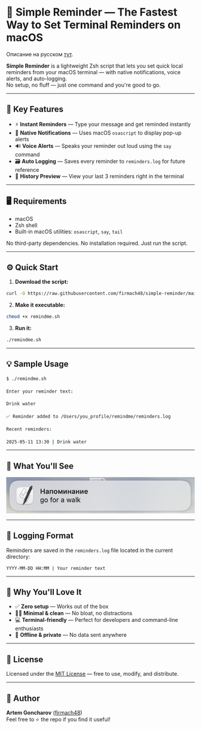 # 📝 Simple Reminder — The Fastest Way to Set Terminal Reminders on macOS
Описание на русском [тут](./README_ru.md). 

**Simple Reminder** is a lightweight Zsh script that lets you set quick local reminders from your macOS terminal — with native notifications, voice alerts, and auto-logging.  
No setup, no fluff — just one command and you're good to go.

---

## 🚀 Key Features

- ⚡ **Instant Reminders** — Type your message and get reminded instantly  
- 🔔 **Native Notifications** — Uses macOS `osascript` to display pop-up alerts  
- 🔊 **Voice Alerts** — Speaks your reminder out loud using the `say` command  
- 🗃 **Auto Logging** — Saves every reminder to `reminders.log` for future reference  
- 🧾 **History Preview** — View your last 3 reminders right in the terminal  

---

## 🖥 Requirements

- macOS  
- Zsh shell  
- Built-in macOS utilities: `osascript`, `say`, `tail`  

No third-party dependencies. No installation required. Just run the script.

---

## ⚙️ Quick Start

1. **Download the script:**
```bash
curl -O https://raw.githubusercontent.com/firmach48/simple-reminder/main/reminder.sh
```

2. **Make it executable:**
```bash
chmod +x remindme.sh
```

3. **Run it:**
```bash
./remindme.sh
```

---

## 💡 Sample Usage

```bash
$ ./remindme.sh

Enter your reminder text:

Drink water

✅ Reminder added to /Users/you_profile/remindme/reminders.log

Recent reminders:

2025-05-11 13:30 | Drink water
```

---

## 🔔 What You'll See

![Notification Example](/notification.png)

---

## 📁 Logging Format

Reminders are saved in the `reminders.log` file located in the current directory:  

```
YYYY-MM-DD HH:MM | Your reminder text
```

---

## 💭 Why You'll Love It

- ✅ **Zero setup** — Works out of the box  
- 🧘‍♂️ **Minimal & clean** — No bloat, no distractions  
- 💻 **Terminal-friendly** — Perfect for developers and command-line enthusiasts  
- 🔐 **Offline & private** — No data sent anywhere  

---

## 📄 License

Licensed under the [MIT License](./LICENSE.md) — free to use, modify, and distribute.

---

## 👤 Author

**Artem Goncharov** ([firmach48](https://github.com/firmach48))  
Feel free to ⭐ the repo if you find it useful!